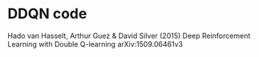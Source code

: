 # DDQN code

Hado van Hasselt, Arthur Guez & David Silver (2015) Deep Reinforcement Learning with Double Q-learning arXiv:1509.06461v3
